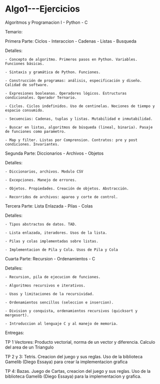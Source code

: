 # Algo1---Ejercicios
Algoritmos y Programacion I - Python - C

Temario:

  Primera Parte: Ciclos - Interaccion - Cadenas - Listas - Busqueda
  
  Detalles:
  
    - Concepto de algoritmo. Primeros pasos en Python. Variables. Funciones básicas.

    - Sintaxis y gramática de Python. Funciones.

    - Construcción de programas: análisis, especificación y diseño. Calidad de software.

    - Expresiones booleanas. Operadores lógicos. Estructuras condicionales. Operador Ternario.

    - Ciclos. Ciclos indefinidos. Uso de centinelas. Nociones de tiempo y espacio consumido.
   
    - Secuencias: Cadenas, tuplas y listas. Mutabilidad e inmutabilidad.

    - Buscar en listas, algoritmos de búsqueda (lineal, binaria). Pasaje de funciones como parametro.
   
    - Map y filter. Listas por Comprension. Contratos: pre y post condiciones. Invariantes.

  Segunda Parte: Diccionarios - Archivos - Objetos
  
  Detalles:
  
    - Diccionarios, archivos. Modulo CSV
    
    - Excepciones. Manejo de errores.
    
    - Objetos. Propiedades. Creación de objetos. Abstracción.
    
    - Recorridos de archivos: apareo y corte de control.
    
  Tercera Parte: Lista Enlazada - Pilas - Colas
  
  Detalles:
  
    - Tipos abstractos de datos. TAD.
    
    - Lista enlazada, iteradores. Usos de la lista.
    
    - Pilas y colas implementadas sobre listas.
    
    - Implementacion de Pila y Cola. Usos de Pila y Cola
    
  Cuarta Parte: Recursion - Ordenamientos - C
  
  Detalles:
  
    - Recursion, pila de ejecucion de funciones.
    
    - Algoritmos recursivos e iterativos.
    
    - Usos y limitaciones de la recursividad.
    
    - Ordenamientos sencillos (seleccion e insercion).
    
    - Division y conquista, ordenamientos recursivos (quicksort y mergesort).
    
    - Introduccion al lenguaje C y al manejo de memoria.
    
Entregas:

  TP 1 Vectores: Producto vectorial, norma de un vector y diferencia. Calculo del area de un Triangulo
  
  TP 2 y 3: Tetris. Creacion del juego y sus reglas. Uso de la biblioteca Gamelib (Diego Essaya) para
            crear la implementacion grafica
  
  TP 4: Bazas. Juego de Cartas, creacion del juego y sus reglas. Uso de la biblioteca Gamelib (Diego Essaya)
        para la implementacion y grafica.
  
